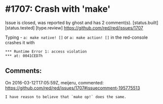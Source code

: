 
#1707: Crash with 'make'
================================================================================
Issue is closed, was reported by ghost and has 2 comment(s).
[status.built] [status.tested] [type.review]
<https://github.com/red/red/issues/1707>

Typing -
`a: make native! []`
or
`a: make action! []`
in the red-console crashes it with 

```
*** Runtime Error 1: access violation
*** at: 0041CED7h
```



Comments:
--------------------------------------------------------------------------------

On 2016-03-12T17:05:59Z, meijeru, commented:
<https://github.com/red/red/issues/1707#issuecomment-195775513>

    I have reason to believe that `make op!` does the same.

